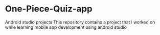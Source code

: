 # One-Piece-Quiz-app
Android studio projects
This repository contains a project that I worked on while learning mobile app development using android studio

